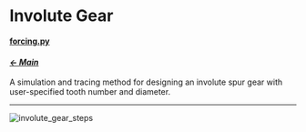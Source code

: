# Involute Gear

**[forcing.py](involute_gear.py)**

#### _[&larr; Main](index.md)_

A simulation and tracing method for designing an involute spur gear with user-specified tooth number and diameter.

---
![involute_gear_steps](https://github.com/user-attachments/assets/03c3e843-4c55-4504-bb1c-051f6ccfbed6)
